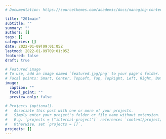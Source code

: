 ```yaml
---
# Documentation: https://sourcethemes.com/academic/docs/managing-content/

title: "201main"
subtitle: ""
summary: ""
authors: []
tags: []
categories: []
date: 2022-01-09T09:01:05Z
lastmod: 2022-01-09T09:01:05Z
featured: false
draft: true

# Featured image
# To use, add an image named `featured.jpg/png` to your page's folder.
# Focal points: Smart, Center, TopLeft, Top, TopRight, Left, Right, BottomLeft, Bottom, BottomRight.
image:
  caption: ""
  focal_point: ""
  preview_only: false

# Projects (optional).
#   Associate this post with one or more of your projects.
#   Simply enter your project's folder or file name without extension.
#   E.g. `projects = ["internal-project"]` references `content/project/deep-learning/index.md`.
#   Otherwise, set `projects = []`.
projects: []
---
```

